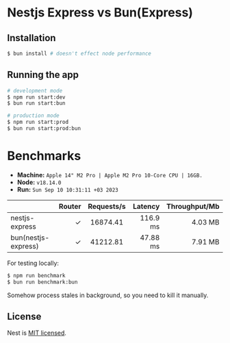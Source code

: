 # Nestjs Express vs Bun(Express)

## Installation

```bash
$ bun install # doesn't effect node performance
```

## Running the app

```bash
# development mode
$ npm run start:dev
$ bun run start:bun

# production mode
$ npm run start:prod
$ bun run start:prod:bun
```
# Benchmarks
* __Machine:__ `Apple 14" M2 Pro | Apple M2 Pro 10-Core CPU | 16GB.`
* __Node:__ `v18.14.0`
* __Run:__ `Sun Sep 10 10:31:11 +03 2023`

|                     | Router | Requests/s | Latency | Throughput/Mb |
|:--------------------| --:    | :-:        | --:     | --:           |
| nestjs-express      | ✓      | 16874.41    | 116.9 ms    | 4.03 MB          |
| bun(nestjs-express) | ✓      | 41212.81    | 47.88 ms    | 7.91 MB          |
For testing locally:
```bash
$ npm run benchmark
$ bun run benchmark:bun
```
Somehow process stales in background, so you need to kill it manually.

## License

Nest is [MIT licensed](LICENSE).
